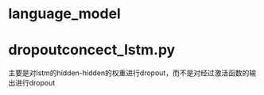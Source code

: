 # language_model

# dropoutconcect_lstm.py
主要是对lstm的hidden-hidden的权重进行dropout，而不是对经过激活函数的输出进行dropout
